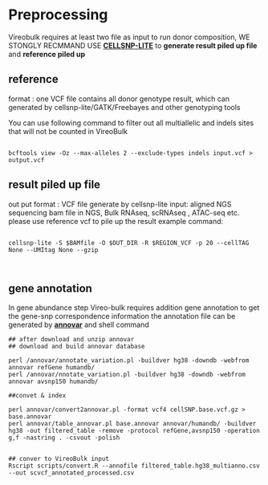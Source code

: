 # Preprocessing 

Vireobulk requires at least two file as input  to run donor composition, WE STONGLY RECMMAND USE [**CELLSNP-LITE**](https://github.com/single-cell-genetics/cellsnp-lite) to __generate  result piled up file__ and __reference piled up__


## reference 
format : one VCF file contains all donor genotype result, which can  generated by cellsnp-lite/GATK/Freebayes and other genotyping tools

You can use following command to filter out all multiallelic and indels sites that will not be counted in VireoBulk
```

bcftools view -Oz --max-alleles 2 --exclude-types indels input.vcf > output.vcf
```




## result piled up file
out put format : VCF file generate by cellsnp-lite
input: aligned NGS sequencing bam file in NGS, Bulk RNAseq,  scRNAseq , ATAC-seq etc.
please use reference vcf to pile up the result 
example  command:
```

cellsnp-lite -S $BAMfile -O $OUT_DIR -R $REGION_VCF -p 20 --cellTAG None --UMItag None --gzip



```



## gene annotation 
In gene abundance step Vireo-bulk requires addition gene annotation to get the gene-snp correspondence information the annotation file can be generated by [**annovar**](https://annovar.openbioinformatics.org/en/latest/user-guide/startup/)  and shell command 
```
## after download and unzip annovar
## download and build annovar database

perl /annovar/annotate_variation.pl -buildver hg38 -downdb -webfrom annovar refGene humandb/
perl /annovar/nnotate_variation.pl -buildver hg38 -downdb -webfrom annovar avsnp150 humandb/

##convet & index 

perl annovar/convert2annovar.pl -format vcf4 cellSNP.base.vcf.gz > base.annovar 
perl annovar/table_annovar.pl base.annovar annovar/humandb/ -buildver hg38 -out filtered_table -remove -protocol refGene,avsnp150 -operation g,f -nastring . -csvout -polish


## conver to VireoBulk input 
Rscript scripts/convert.R --annofile filtered_table.hg38_multianno.csv --out scvcf_annotated_processed.csv



```